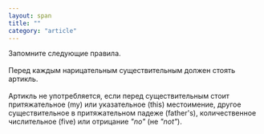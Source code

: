 ```yaml
---
layout: span
title: ""
category: "article"
---
```

<span class="rules">   Запомните следующие правила.<br><br>Перед каждым нарицательным существительным должен стоять артикль.<br><br>Артикль не употребляется, если перед существительным стоит притяжательное (my) или указательное (this) местоимение, другое существительное в притяжательном падеже (father's), количественное числительное (five) или отрицание  <i>"nо" </i>(не <i>"not"</i>).<br></span>